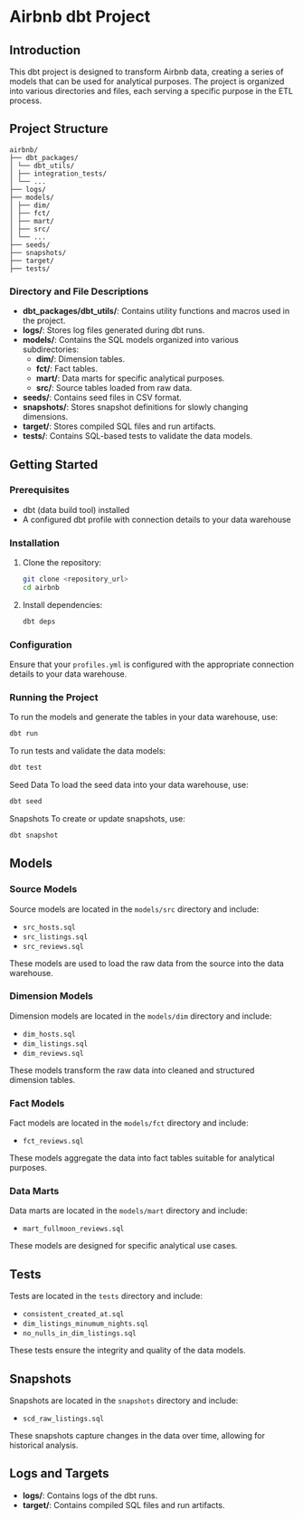 # Airbnb dbt Project

## Introduction

This dbt project is designed to transform Airbnb data, creating a series of models that can be used for analytical purposes. The project is organized into various directories and files, each serving a specific purpose in the ETL process.

## Project Structure

```plaintext
airbnb/
├── dbt_packages/
│ └── dbt_utils/
│ ├── integration_tests/
│ └── ...
├── logs/
├── models/
│ ├── dim/
│ ├── fct/
│ ├── mart/
│ ├── src/
│ └── ...
├── seeds/
├── snapshots/
├── target/
├── tests/
```

### Directory and File Descriptions

- **dbt_packages/dbt_utils/**: Contains utility functions and macros used in the project.
- **logs/**: Stores log files generated during dbt runs.
- **models/**: Contains the SQL models organized into various subdirectories:
  - **dim/**: Dimension tables.
  - **fct/**: Fact tables.
  - **mart/**: Data marts for specific analytical purposes.
  - **src/**: Source tables loaded from raw data.
- **seeds/**: Contains seed files in CSV format.
- **snapshots/**: Stores snapshot definitions for slowly changing dimensions.
- **target/**: Stores compiled SQL files and run artifacts.
- **tests/**: Contains SQL-based tests to validate the data models.

## Getting Started

### Prerequisites

- dbt (data build tool) installed
- A configured dbt profile with connection details to your data warehouse

### Installation

1. Clone the repository:

   ```bash
   git clone <repository_url>
   cd airbnb
   ```

2. Install dependencies:
   ```bash
   dbt deps
   ```

### Configuration

Ensure that your `profiles.yml` is configured with the appropriate connection details to your data warehouse.

### Running the Project

To run the models and generate the tables in your data warehouse, use:

```bash
dbt run
```

To run tests and validate the data models:

```bash
dbt test
```

Seed Data
To load the seed data into your data warehouse, use:

```bash
dbt seed
```

Snapshots
To create or update snapshots, use:

```bash
dbt snapshot
```

## Models

### Source Models

Source models are located in the `models/src` directory and include:

- `src_hosts.sql`
- `src_listings.sql`
- `src_reviews.sql`

These models are used to load the raw data from the source into the data warehouse.

### Dimension Models

Dimension models are located in the `models/dim` directory and include:

- `dim_hosts.sql`
- `dim_listings.sql`
- `dim_reviews.sql`

These models transform the raw data into cleaned and structured dimension tables.

### Fact Models

Fact models are located in the `models/fct` directory and include:

- `fct_reviews.sql`

These models aggregate the data into fact tables suitable for analytical purposes.

### Data Marts

Data marts are located in the `models/mart` directory and include:

- `mart_fullmoon_reviews.sql`

These models are designed for specific analytical use cases.

## Tests

Tests are located in the `tests` directory and include:

- `consistent_created_at.sql`
- `dim_listings_minumum_nights.sql`
- `no_nulls_in_dim_listings.sql`

These tests ensure the integrity and quality of the data models.

## Snapshots

Snapshots are located in the `snapshots` directory and include:

- `scd_raw_listings.sql`

These snapshots capture changes in the data over time, allowing for historical analysis.

## Logs and Targets

- **logs/**: Contains logs of the dbt runs.
- **target/**: Contains compiled SQL files and run artifacts.

